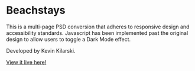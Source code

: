 # Beachstays

This is a multi-page PSD conversion that adheres to responsive design and accessibility standards. Javascript has been implemented past the original design to allow users to toggle a Dark Mode effect.

Developed by Kevin Kilarski.

[View it live here!](https://beachstays.netlify.app)